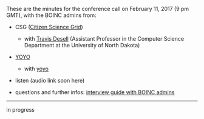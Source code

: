 These are the minutes for the conference call on February 11, 2017 (9 pm GMT),
with the BOINC admins from:
* CSG ([Citizen Science Grid](http://csgrid.org/csg/))
  * with [Travis Desell](http://people.cs.und.edu/~tdesell/) (Assistant Professor in the Computer Science Department at the University of North Dakota)
* [YOYO](http://www.rechenkraft.net/yoyo/)
  * with [yoyo](http://www.rechenkraft.net/yoyo//show_user.php?userid=1)


* listen (audio link soon here)
* questions and further infos: [interview guide with BOINC admins](https://steemit.com/gridcoin/@erkan/meet-the-man-behind-boinc-project-the-citizen-science-grid)

***

in progress
